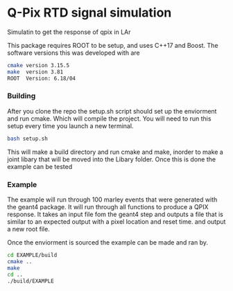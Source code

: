 # Q-Pix RTD signal simulation

Simulatin to get the response of qpix in LAr

This package requires ROOT to be setup, and uses C++17 and Boost.
The software versions this was developed with are
```bash
cmake version 3.15.5
make  version 3.81
ROOT  Version: 6.18/04
```

### Building

After you clone the repo the setup.sh script should set up the enviorment and run cmake. Which will compile the project.
You will need to run this setup every time you launch a new terminal. 
```bash
bash setup.sh
```
This will make a build directory and run cmake and make, inorder to make a joint libary that will be moved into the Libary folder. 
Once this is done the example can be tested


### Example
The example will run through 100 marley events that were generated with the geant4 package.
It will run through all functions to produce a QPIX response. It takes an input file fom the geant4 step and outputs a file that is similar to an expected output with a pixel location and reset time. and output a new root file. 

Once the enviorment is sourced the example can be made and ran by.
```bash
cd EXAMPLE/build
cmake ..
make 
cd ..
./build/EXAMPLE
```


